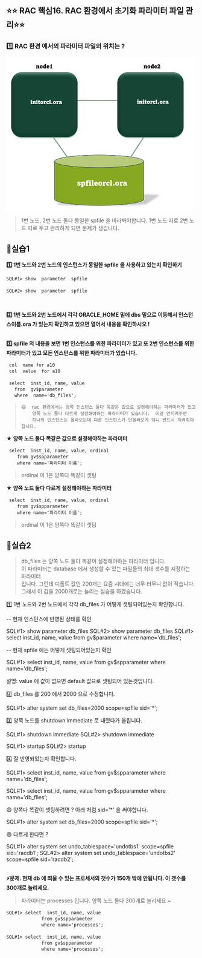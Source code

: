 
## ⭐⭐ RAC 핵심16. RAC 환경에서 초기화 파라미터 파일 관리⭐⭐


### 1️⃣ RAC 환경 에서의 파라미터 파일의 위치는 ?

<img src="https://github.com/oracleyu01/rac_class/blob/main/init.png" width="500" height="400">

> 1번 노드, 2번 노드 둘다  동일한 spfile 을 바라봐야합니다. 
> 1번 노드 따로 2번 노드 따로 두고 관리하게 되면 문제가 생깁니다. 

## **💎실습1**   

**1️⃣ 1번 노드와 2번 노드의 인스턴스가 동일한 spfile 을 사용하고 있는지 확인하기**

    SQL#1> show  parameter  spfile
    
    SQL#2> show  parameter  spfile  

 &nbsp;

**2️⃣ 1번 노드와 2번 노드에서 각각 ORACLE_HOME 밑에 dbs 밑으로 이동해서 인스턴스이름.ora 가 있는지 확인하고 있으면 열어서 내용을 확인하시오 !**  
     &nbsp;
      &nbsp;


**3️⃣  spfile 의 내용을 보면 1번 인스턴스를 위한 파라미터가 있고 또 2번 인스턴스를 위한 파라미터가 있고 모든 인스턴스를 위한 파라미터가 있습니다.** 

     col  name for a10
     col  value  for a10
    
     select  inst_id, name, value
       from  gv$parameter
       where  name='db_files';

>     😄  rac 환경에서는 양쪽 인스턴스 둘다 똑같은 값으로 설정해야하는 파라미터가 있고
>         양쪽 노드 둘다 다르게 설정해야하는 파라미터가 있습니다.  이걸 안지켜주면
>         하나의 인스턴스는 올라오는데 다른 인스턴스가 안올라오게 되니 반드시 지켜줘야합니다.

**★ 양쪽 노드 둘다 똑같은 값으로 설정해야하는 파라미터**

     select  inst_id, name, value, ordinal    
        from gv$spparameter                                    
        where name='파라미터 이름'; 

  

>   ordinal 이 1은 양쪽다 똑같이 셋팅

**★ 양쪽 노드 둘다 다르게 설정해야하는 파라미터** 

     select  inst_id, name, value, ordinal    
        from gv$spparameter                                    
        where name='파라미터 이름'; 

  

>   ordinal 이 1은 양쪽다 똑같이 셋팅

## **💎실습2**

> db_files 는 양쪽 노드 둘다 똑같이 설정해야하는 파라미터 입니다.  
> 이 파라미터는 database 에서 생성할 수 있는 파일들의 최대 갯수를 지정하는 파라미터  
> 입니다. 그런데 디폴트 값인 200개는 요즘 시대에는 너무 터무니 없이 작습니다.  
> 그래서 이 값을 2000개로는 늘리는 실습을 하겠습니다.  

1️⃣ 1번 노드와 2번 노드에서 각각 db_files 가 어떻게 셋팅되어있는지 확인합니다.

-- 현재 인스턴스에 반영된 상태를 확인 

SQL#1> show parameter db_files
SQL#2> show parameter db_files 
SQL#1> select  inst_id, name, value 
             from gv$parameter
             where name='db_files';

-- 현재 spfile 에는 어떻게 셋팅되어있는지 확인 

SQL#1> select  inst_id, name, value 
             from gv$spparameter
             where name='db_files';

설명: value 에 값이 없으면 default 값으로 셋팅되어 있는것입니다. 

2️⃣ db_files 를 200 에서 2000 으로 수정합니다. 

SQL#1> alter  system   set   db_files=2000  scope=spfile   sid='*';

3️⃣ 양쪽 노드를 shutdown immediate 로 내렸다가 올립니다. 

SQL#1> shutdown immediate
SQL#2> shutdown immediate

SQL#1> startup
SQL#2> startup

4️⃣ 잘 반영되었는지 확인합니다.

SQL#1> select  inst_id, name, value 
             from gv$spparameter
             where name='db_files';

SQL#1> select  inst_id, name, value 
             from gv$spparameter
             where name='db_files';


😄 양쪽다 똑같이 셋팅하려면 ?   아래 처럼 sid='*' 을 써야합니다. 

SQL#1> alter  system   set   db_files=2000  scope=spfile   sid='*';

😄 다르게 한다면 ?  
 
SQL#1> alter  system   set  undo_tablespace='undotbs1'  scope=spfile   sid='racdb1';
SQL#2> alter  system   set  undo_tablespace='undotbs2'  scope=spfile   sid='racdb2';  
&nbsp;

**⚡문제.  현재 db 에 띄울 수 있는 프로세서의 갯수가 150개 밖에 안됩니다. 이 갯수를 300개로 늘리세요.**   
 

> 파라미터는 processes 입니다.  양쪽 노드 둘다 300개로 늘리세요 ~

    SQL#1> select  inst_id, name, value 
                 from gv$spparameter
                 where name='processes';
    
    SQL#1> select  inst_id, name, value 
                 from gv$spparameter
                 where name='processes';
